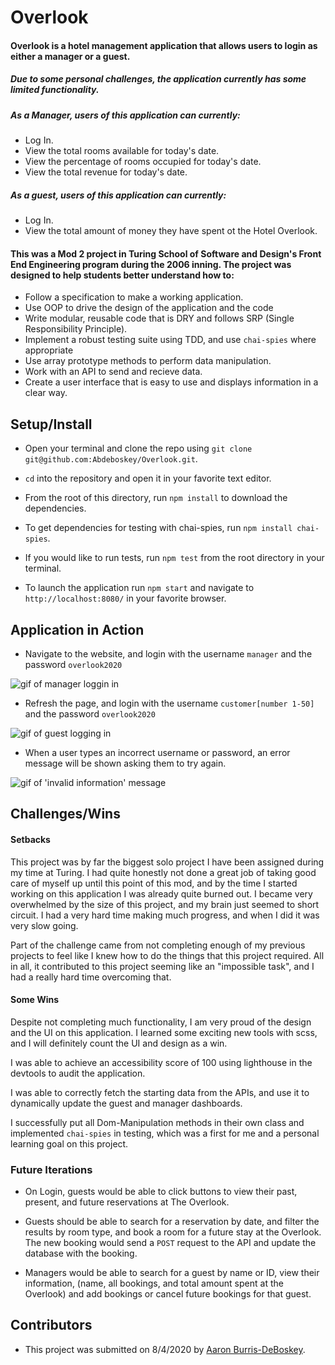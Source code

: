 # Overlook

#### Overlook is a hotel management application that allows users to login as either a manager or a guest. 
##### Due to some personal challenges, the application currently has some limited functionality.

##### As a Manager, users of this application can currently:

* Log In.
* View the total rooms available for today's date.
* View the percentage of rooms occupied for today's date.
* View the total revenue for today's date.

##### As a guest, users of this application can currently:

* Log In.
* View the total amount of money they have spent ot the Hotel Overlook.

#### This was a Mod 2 project in Turing School of Software and Design's Front End Engineering program during the 2006 inning. The project was designed to help students better understand how to:

* Follow a specification to make a working application.
* Use OOP to drive the design of the application and the code
* Write modular, reusable code that is DRY and follows SRP (Single Responsibility Principle).
* Implement a robust testing suite using TDD, and use `chai-spies` where appropriate
* Use array prototype methods to perform data manipulation.
* Work with an API to send and recieve data. 
* Create a user interface that is easy to use and displays information in a clear way.

## Setup/Install

* Open your terminal and clone the repo using `git clone git@github.com:Abdeboskey/Overlook.git`.

* `cd` into the repository and open it in your favorite text editor.

* From the root of this directory, run `npm install` to download the dependencies.

* To get dependencies for testing with chai-spies, run `npm install chai-spies`.

* If you would like to run tests, run `npm test` from the root directory in your terminal.

* To launch the application run `npm start` and navigate to `http://localhost:8080/` in your favorite browser.

## Application in Action

* Navigate to the website, and login with the username `manager` and the password `overlook2020`

![gif of manager loggin in](src/gifs/manager_login.gif)

* Refresh the page, and login with the username `customer[number 1-50]` and the password `overlook2020`

![gif of guest logging in](src/gifs/customer_login.gif)

* When a user types an incorrect username or password, an error message will be shown asking them to try again.

![gif of 'invalid information' message](src/gifs/invalid_info.gif)


## Challenges/Wins

#### Setbacks

This project was by far the biggest solo project I have been assigned during my time at Turing. I had quite honestly not done a great job of taking good care of myself up until this point of this mod, and by the time I started working on this application I was already quite burned out. I became very overwhelmed by the size of this project, and my brain just seemed to short circuit. I had a very hard time making much progress, and when I did it was very slow going. 

Part of the challenge came from not completing enough of my previous projects to feel like I knew how to do the things that this project required. All in all, it contributed to this project seeming like an "impossible task", and I had a really hard time overcoming that.

#### Some Wins

Despite not completing much functionality, I am very proud of the design and the UI on this application. I learned some exciting new tools with scss, and I will definitely count the UI and design as a win. 

I was able to achieve an accessibility score of 100 using lighthouse in the devtools to audit the application.

I was able to correctly fetch the starting data from the APIs, and use it to dynamically update the guest and manager dashboards.

I successfully put all Dom-Manipulation methods in their own class and implemented `chai-spies` in testing, which was a first for me and a personal learning goal on this project.

### Future Iterations

* On Login, guests would be able to click buttons to view their past, present, and future reservations at The Overlook.
* Guests should be able to search for a reservation by date, and filter the results by room type, and book a room for a future stay at the Overlook. The new booking would send a `POST` request to the API and update the database with the booking.


* Managers would be able to search for a guest by name or ID, view their information, (name, all bookings, and total amount spent at the Overlook) and add bookings or cancel future bookings for that guest.

## Contributors

* This project was submitted on 8/4/2020 by [Aaron Burris-DeBoskey](https://github.com/Abdeboskey).
